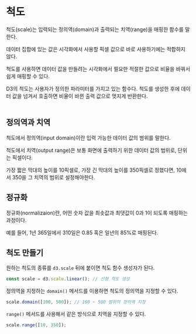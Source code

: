 # 척도
척도(scale)는 입력되는 정의역(domain)과 출력되는 치역(range)을 매핑한 함수를 말한다.

데이터 집합에 있는 값은 시각화에서 사용할 픽셀 값으로 바로 사용하기에는 적합하지 않다.

척도를 사용하면 데이터 값을 만들려는 시각화에서 필요한 적절한 값으로 비율을 바꿔서 쉽게 매핑할 수 있다.

D3의 척도는 사용자가 정의한 파라미터를 가지고 있는 함수다. 척도를 생성한 후에 데이터 값을 넘겨서 호출하면 비율이 바뀐 출력 값으로 멋지게 반환한다.
<br/>
<br/>

## 정의역과 치역

척도에서 정의역(input domain)이란 입력 가능한 데이터 값의 범위를 말한다.

척도에서 치역(output range)은 보통 화면에 출력하기 위한 데이터 값의 범위로, 단위는 픽셀이다.

가장 짧은 막대의 높이를 10픽셀로, 가장 긴 막대의 높이를 350픽셀로 정했다면, 10에서 350을 그 치역의 범위로 설정해야한다.

## 정규화

정규화(normalizaion)란, 어떤 숫자 값을 최솟값과 최댓값이 0과 1이 되도록 매핑하는 과정이다.

예를 들어, 1년 365일에서 310일은 0.85 혹은 일년의 85%로 매핑된다.

## 척도 만들기

원하는 척도의 종류를 `d3.scale` 뒤에 붙이면 척도 함수 생성자가 된다.

```javascript
const scale = d3.scale.linear(); // 선형 척도 생성
```

정의역을 지정하는 `domain()` 메서드를 이용하면 척도의 정의역을 지정할 수 있다.

```javascript
scale.domain([100, 500]); // 100 ~ 500 범위의 정의역 지정
```

`range()` 메서드를 사용해서 같은 방식으로 치역을 지정할 수 있다.
```javascript
scale.range([10, 350]);
```